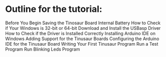 
# Outline for the tutorial:

Before You Begin
Saving the Tinosaur Board Internal Battery
How to Check if Your Windows is 32-bit or 64-bit
Download and Install the USBasp Driver
How to Check if the Driver is Installed Correctly
Installing Arduino IDE on Windows
Adding Support for the Tinusaur Boards
Configuring the Arduino IDE for the Tinusaur Board
Writing Your First Tinusaur Program
Run a Test Program
Run Blinking Leds Program
